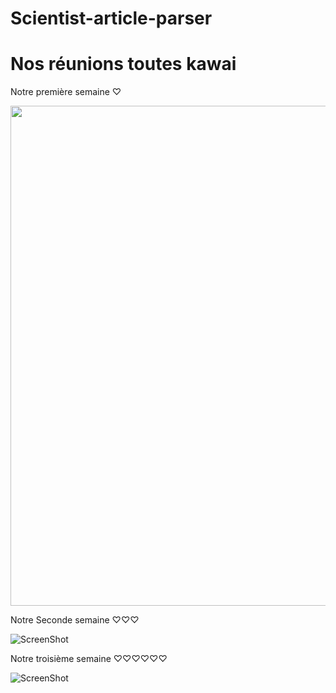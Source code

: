 # Scientist-article-parser



# Nos réunions toutes kawai

Notre première semaine ♡


<img src="https://drive.google.com/uc?export=view&id=1qZ0wGHavW4RjEvvvyiZeu_l8eJjBkowb" width="800" />

Notre Seconde semaine ♡♡♡

![ScreenShot](https://drive.google.com/uc?export=view&id=1NDPN0pDsFKSqoJFFE3pqL2BWDOEu3NFM)


Notre troisième semaine ♡♡♡♡♡♡

![ScreenShot](https://drive.google.com/uc?export=view&id=1L2Ae-73f1O58l5s61zyTHK-CmS5oHTxJ)
